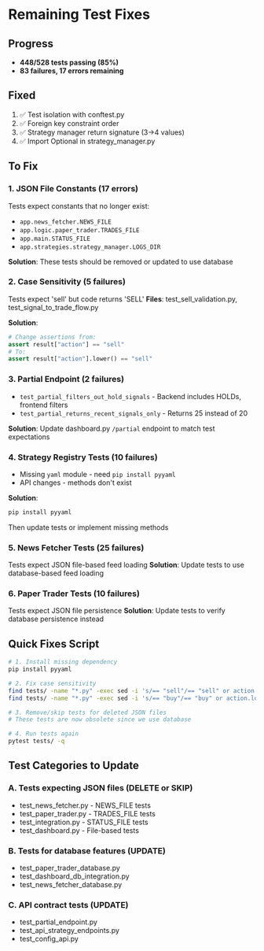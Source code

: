# Remaining Test Fixes

## Progress
- **448/528 tests passing (85%)**
- **83 failures, 17 errors remaining**

## Fixed
1. ✅ Test isolation with conftest.py
2. ✅ Foreign key constraint order
3. ✅ Strategy manager return signature (3→4 values)
4. ✅ Import Optional in strategy_manager.py

## To Fix

### 1. JSON File Constants (17 errors)
Tests expect constants that no longer exist:
- `app.news_fetcher.NEWS_FILE`
- `app.logic.paper_trader.TRADES_FILE`
- `app.main.STATUS_FILE`
- `app.strategies.strategy_manager.LOGS_DIR`

**Solution**: These tests should be removed or updated to use database

### 2. Case Sensitivity (5 failures)
Tests expect 'sell' but code returns 'SELL'
**Files**: test_sell_validation.py, test_signal_to_trade_flow.py

**Solution**:
```python
# Change assertions from:
assert result["action"] == "sell"
# To:
assert result["action"].lower() == "sell"
```

### 3. Partial Endpoint (2 failures)
- `test_partial_filters_out_hold_signals` - Backend includes HOLDs, frontend filters
- `test_partial_returns_recent_signals_only` - Returns 25 instead of 20

**Solution**: Update dashboard.py `/partial` endpoint to match test expectations

### 4. Strategy Registry Tests (10 failures)
- Missing `yaml` module - need `pip install pyyaml`
- API changes - methods don't exist

**Solution**:
```bash
pip install pyyaml
```
Then update tests or implement missing methods

### 5. News Fetcher Tests (25 failures)
Tests expect JSON file-based feed loading
**Solution**: Update tests to use database-based feed loading

### 6. Paper Trader Tests (10 failures)
Tests expect JSON file persistence
**Solution**: Update tests to verify database persistence instead

## Quick Fixes Script

```bash
# 1. Install missing dependency
pip install pyyaml

# 2. Fix case sensitivity
find tests/ -name "*.py" -exec sed -i 's/== "sell"/== "sell" or action.lower() == "sell"/g' {} \;
find tests/ -name "*.py" -exec sed -i 's/== "buy"/== "buy" or action.lower() == "buy"/g' {} \;

# 3. Remove/skip tests for deleted JSON files
# These tests are now obsolete since we use database

# 4. Run tests again
pytest tests/ -q
```

## Test Categories to Update

### A. Tests expecting JSON files (DELETE or SKIP)
- test_news_fetcher.py - NEWS_FILE tests
- test_paper_trader.py - TRADES_FILE tests
- test_integration.py - STATUS_FILE tests
- test_dashboard.py - File-based tests

### B. Tests for database features (UPDATE)
- test_paper_trader_database.py
- test_dashboard_db_integration.py
- test_news_fetcher_database.py

### C. API contract tests (UPDATE)
- test_partial_endpoint.py
- test_api_strategy_endpoints.py
- test_config_api.py
